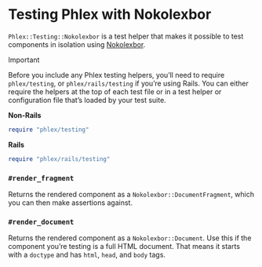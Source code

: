 # Testing Phlex with Nokolexbor

`Phlex::Testing::Nokolexbor` is a test helper that makes it possible to test components in isolation using [Nokolexbor](https://github.com/serpapi/nokolexbor).

> [!IMPORTANT]
> Before you include any Phlex testing helpers, you’ll need to require `phlex/testing`, or `phlex/rails/testing` if you’re using Rails. You can either require the helpers at the top of each test file or in a test helper or configuration file that’s loaded by your test suite.
>
> **Non-Rails**
>
> ```ruby
> require "phlex/testing"
> ```
>
> **Rails**
>
> ```ruby
> require "phlex/rails/testing"
> ```

### `#render_fragment`

Returns the rendered component as a `Nokolexbor::DocumentFragment`, which you can then make assertions against.

### `#render_document`

Returns the rendered component as a `Nokolexbor::Document`. Use this if the component you’re testing is a full HTML document. That means it starts with a `doctype` and has `html`, `head`, and `body` tags.

